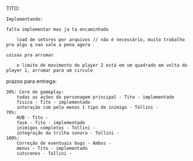 
TITO:
	
	Implementando:

	falta implementar mas ja ta encaminhado

		load de setores por arquivos // não é necessário, muito trabalho pra algo q nao vale a pena agora
			
	coisas pra arrumar

		o limite de movimento do player 2 está em um quadrado em volta do player 1, arrumar para um circulo

	
prazos para entrega:

	30%: Core de gameplay:
		todas as ações do personagem principal - Tito - implementado
		física - Tito - implementado
		interação com pelo menos 1 tipo de inimigo - Tollini - 
	70%:
		HUB - Tito - 
		fase - Tito - implementado
		inimigos completos - Tollini -
		integração da trilha sonora - Tollini -
	100%:
		Correção de eventuais bugs - Ambos -
		menus - Tito - implementado
		cutscenes - Tollini -
